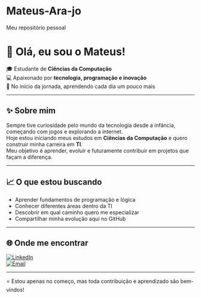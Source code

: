 # Mateus-Ara-jo
Meu repositório pessoal
# 👋 Olá, eu sou o Mateus!

🎓 Estudante de **Ciências da Computação**  
💻 Apaixonado por **tecnologia, programação e inovação**  
🚀 No início da jornada, aprendendo cada dia um pouco mais  

---

## ✨ Sobre mim
Sempre tive curiosidade pelo mundo da tecnologia desde a infância, começando com jogos e explorando a internet.  
Hoje estou iniciando meus estudos em **Ciências da Computação** e quero construir minha carreira em **TI**.  
Meu objetivo é aprender, evoluir e futuramente contribuir em projetos que façam a diferença.  

---

## 📈 O que estou buscando
- Aprender fundamentos de programação e lógica  
- Conhecer diferentes áreas dentro da TI  
- Descobrir em qual caminho quero me especializar  
- Compartilhar minha evolução aqui no GitHub  

---

## 🌐 Onde me encontrar
[![LinkedIn](https://img.shields.io/badge/LinkedIn-000?style=for-the-badge&logo=linkedin&logoColor=0A66C2)](https://www.linkedin.com/in/mateus-araújo-4673a737a)  
[![Email](https://img.shields.io/badge/Email-000?style=for-the-badge&logo=gmail&logoColor=EA4335)](mailto:mateustome2003@gmail.com)  

---

⭐ Estou apenas no começo, mas toda contribuição e aprendizado são bem-vindos!
